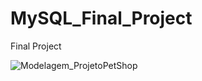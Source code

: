 # MySQL_Final_Project
Final Project

![Modelagem_ProjetoPetShop](https://user-images.githubusercontent.com/56797146/196262254-d81324ef-8062-43d7-8625-82cac2f7fbd4.png)

